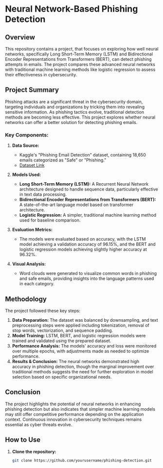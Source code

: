 # Neural Network-Based Phishing Detection

## Overview

This repository contains a project, that focuses on exploring how well neural networks, specifically Long Short-Term Memory (LSTM) and Bidirectional Encoder Representations from Transformers (BERT), can detect phishing attempts in emails. The project compares these advanced neural networks with traditional machine learning methods like logistic regression to assess their effectiveness in cybersecurity.

## Project Summary

Phishing attacks are a significant threat in the cybersecurity domain, targeting individuals and organizations by tricking them into revealing sensitive information. As phishing tactics evolve, traditional detection methods are becoming less effective. This project explores whether neural networks can offer a better solution for detecting phishing emails.

### Key Components:
1. **Data Source:** 
   - Kaggle's "Phishing Email Detection" dataset, containing 18,650 emails categorized as "Safe" or "Phishing."
   - [Dataset Link](https://www.kaggle.com/datasets/subhajournal/phishingemails)

2. **Models Used:**
   - **Long Short-Term Memory (LSTM):** A Recurrent Neural Network architecture designed to handle sequence data, particularly effective in text data processing.
   - **Bidirectional Encoder Representations from Transformers (BERT):** A state-of-the-art language model based on transformer architecture.
   - **Logistic Regression:** A simpler, traditional machine learning method used for baseline comparison.

3. **Evaluation Metrics:**
   - The models were evaluated based on accuracy, with the LSTM model achieving a validation accuracy of 96.15%, and the BERT and logistic regression models achieving slightly higher accuracy at 96.32%.

4. **Visual Analysis:**
   - Word clouds were generated to visualize common words in phishing and safe emails, providing insights into the language patterns used in each category.

## Methodology

The project followed these key steps:
1. **Data Preparation:** The dataset was balanced by downsampling, and text preprocessing steps were applied including tokenization, removal of stop words, vectorization, and sequence padding.
2. **Model Training:** LSTM, BERT, and logistic regression models were trained and validated using the prepared dataset.
3. **Performance Analysis:** The models' accuracy and loss were monitored over multiple epochs, with adjustments made as needed to optimize performance.
4. **Results & Conclusion:** The neural networks demonstrated high accuracy in phishing detection, though the marginal improvement over traditional methods suggests the need for further exploration in model selection based on specific organizational needs.

## Conclusion

The project highlights the potential of neural networks in enhancing phishing detection but also indicates that simpler machine learning models may still offer competitive performance depending on the application context. Continuous innovation in cybersecurity techniques remains essential as cyber threats evolve.


## How to Use

1. **Clone the repository:**
   ```bash
   git clone https://github.com/yourusername/phishing-detection.git
